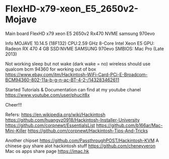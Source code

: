 # FlexHD-x79-xeon_E5_2650v2-Mojave
Main board FlexHD x79 xeon E5 2650v2 Rx470 NVME samsung 970evo

Info
MOJAVE 10.14.5 (18F132)
CPU:2.59 GHz 8-Core Intel Xeon E5
GPU: Radeon RX 470 4 GB 
SSD:NVME SAMSUNG 970evo
SMBIOS: Mac Pro (Late 2013)

Not working
sleep but not wake (dark wake = no)
wireless should use qualcom bcm 94360 for working out of box
https://www.ebay.com/itm/Hackintosh-WiFi-Card-PCi-E-Broadcom-BCM94360-802-11a-b-g-n-ac-BT-4-2-/143283462611

 Started Tutorials & Documentation can find at my youtube chanel 
 https://www.youtube.com/user/phucit8x
 
 Cheer!!!


Refers:
https://en.wikipedia.org/wiki/Hackintosh
https://github.com/huangyz0918/Hackintosh-Installer-University
https://github.com/corpnewt/EssentialsList
https://github.com/b166ar/Mac-Mini-Killer
https://github.com/corpnewt/Hackintosh-Tips-And-Tricks

Another chipset https://github.com/PassthroughPOST/Hackintosh-KVM
A chinese guy share alot hackintosh stuff https://github.com/cheneyveron
Mac os apps share page https://imac.hk
